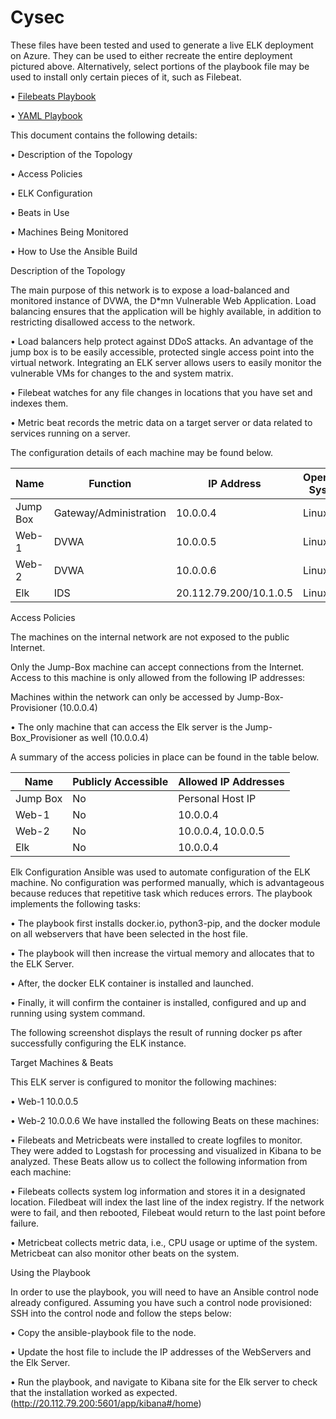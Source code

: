 # Cysec


These files have been tested and used to generate a live ELK deployment on Azure. They can be used to either recreate the entire deployment pictured above. Alternatively, select portions of the playbook file may be used to install only certain pieces of it, such as Filebeat.

•	[Filebeats Playbook](https://github.com/andres-perez21/Cysec/blob/main/Ansible/ansible/roles/filebeat-playbook.yml)

•	[YAML Playbook](https://github.com/andres-perez21/Cysec/blob/main/Ansible/ansible/install-elk.yml)

This document contains the following details:

•	Description of the Topology

•	Access Policies

•	ELK Configuration 

•	Beats in Use

•	Machines Being Monitored

•	How to Use the Ansible Build

Description of the Topology

The main purpose of this network is to expose a load-balanced and monitored instance of DVWA, the D*mn Vulnerable Web Application.
Load balancing ensures that the application will be highly available, in addition to restricting disallowed access to the network.

•	Load balancers help protect against DDoS attacks. An advantage of the jump box is to be easily accessible, protected single access point into the virtual network. 
Integrating an ELK server allows users to easily monitor the vulnerable VMs for changes to the and system matrix.

•	Filebeat watches for any file changes in locations that you have set and indexes them. 

•	Metric beat records the metric data on a target server or data related to services running on a server. 

The configuration details of each machine may be found below. 


|     Name        |     Function                  |     IP Address                |     Operating System    |
|-----------------|-------------------------------|-------------------------------|-------------------------|
|     Jump Box    |     Gateway/Administration    |     10.0.0.4                  |     Linux               |
|     Web-1       |     DVWA                      |     10.0.0.5                  |     Linux               |
|     Web-2       |     DVWA                      |     10.0.0.6                  |     Linux               |
|     Elk         |     IDS                       |     20.112.79.200/10.1.0.5    |     Linux               |

Access Policies

The machines on the internal network are not exposed to the public Internet.

Only the Jump-Box machine can accept connections from the Internet. Access to this machine is only allowed from the following IP addresses:

Machines within the network can only be accessed by Jump-Box-Provisioner (10.0.0.4)

•	The only machine that can access the Elk server is the Jump-Box_Provisioner as well (10.0.0.4)

A summary of the access policies in place can be found in the table below.

|     Name        |     Publicly Accessible    |     Allowed IP   Addresses    |
|-----------------|----------------------------|-------------------------------|
|     Jump Box    |     No                     |     Personal Host IP          |
|     Web-1       |     No                     |     10.0.0.4                  |
|     Web-2       |     No                     |     10.0.0.4, 10.0.0.5        |
|     Elk         |     No                     |     10.0.0.4                  |
		
		
Elk Configuration
Ansible was used to automate configuration of the ELK machine. No configuration was performed manually, which is advantageous because reduces that repetitive task which reduces errors. 
The playbook implements the following tasks:

•	The playbook first installs docker.io, python3-pip, and the docker module on all webservers that have been selected in the host file.

•	The playbook will then increase the virtual memory and allocates that to the ELK Server.

•	After, the docker ELK container is installed and launched.

•	Finally, it will confirm the container is installed, configured and up and running using system command. 



The following screenshot displays the result of running docker ps after successfully configuring the ELK instance.
 
 

Target Machines & Beats

This ELK server is configured to monitor the following machines:

•	Web-1 10.0.0.5

•	Web-2 10.0.0.6
We have installed the following Beats on these machines:

•	Filebeats and Metricbeats were installed to create logfiles to monitor. They were added to Logstash for processing and visualized in Kibana to be analyzed. 
These Beats allow us to collect the following information from each machine:

•	Filebeats collects system log information and stores it in a designated location. Filedbeat will index the last line of the index registry. If the network were to fail, and then rebooted, Filebeat would return to the last point before failure. 

•	Metricbeat collects metric data, i.e., CPU usage or uptime of the system. Metricbeat can also monitor other beats on the system.  

Using the Playbook

In order to use the playbook, you will need to have an Ansible control node already configured. Assuming you have such a control node provisioned:
SSH into the control node and follow the steps below:

•	Copy the ansible-playbook file to the node.

•	Update the host file to include the IP addresses of the WebServers and the Elk Server. 

•	Run the playbook, and navigate to Kibana site for the Elk server to check that the installation worked as expected. (http://20.112.79.200:5601/app/kibana#/home)

